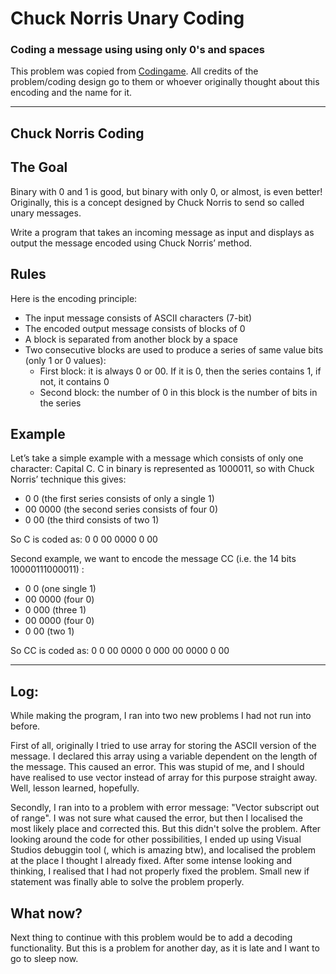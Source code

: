 # Chuck Norris Unary Coding

### Coding a message using using only 0's and spaces

This problem was copied from [Codingame](https://www.codingame.com/ide/puzzle/chuck-norris). All credits of the problem/coding design go to them or whoever originally thought about this encoding and the name for it.

---

## Chuck Norris Coding

## The Goal

Binary with 0 and 1 is good, but binary with only 0, or almost, is even better! Originally, this is a concept designed by Chuck Norris to send so called unary messages.

Write a program that takes an incoming message as input and displays as output the message encoded using Chuck Norris’ method.

## Rules

Here is the encoding principle:

* The input message consists of ASCII characters (7-bit)
* The encoded output message consists of blocks of 0
* A block is separated from another block by a space
* Two consecutive blocks are used to produce a series of same value bits (only 1 or 0 values):
  * First block: it is always 0 or 00. If it is 0, then the series contains 1, if not, it contains 0
  * Second block: the number of 0 in this block is the number of bits in the series

## Example

Let’s take a simple example with a message which consists of only one character: Capital C. C in binary is represented as 1000011, so with Chuck Norris’ technique this gives:

* 0 0 (the first series consists of only a single 1)
* 00 0000 (the second series consists of four 0)
* 0 00 (the third consists of two 1)

So C is coded as: 0 0 00 0000 0 00

Second example, we want to encode the message CC (i.e. the 14 bits 10000111000011) :

* 0 0 (one single 1)
* 00 0000 (four 0)
* 0 000 (three 1)
* 00 0000 (four 0)
* 0 00 (two 1)

So CC is coded as: 0 0 00 0000 0 000 00 0000 0 00

---

## Log:

While making the program, I ran into two new problems I had not run into before.

First of all, originally I tried to use array for storing the ASCII version of the message. I declared this array using a variable dependent on the length of the message. This caused an error. This was stupid of me, and I should have realised to use vector instead of array for this purpose straight away. Well, lesson learned, hopefully.

Secondly, I ran into to a problem with error message: "Vector subscript out of range". I was not sure what caused the error, but then I localised the most likely place and corrected this. But this didn't solve the problem. After looking around the code for other possibilities, I ended up using Visual Studios debuggin tool (, which is amazing btw), and localised the problem at the place I thought I already fixed. After some intense looking and thinking, I realised that I had not properly fixed the problem. Small new if statement was finally able to solve the problem properly.

## What now?

Next thing to continue with this problem would be to add a decoding functionality. But this is a problem for another day, as it is late and I want to go to sleep now.
